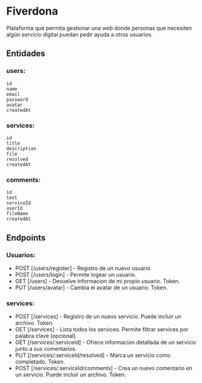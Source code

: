 # Fiverdona

Plataforma que permita gestionar una web donde personas que necesiten algún servicio digital puedan pedir ayuda a otros usuarios.

## Entidades

### users:

    id
    name
    email
    password
    avatar
    createdAt

### services:

    id
    title
    description
    file
    resolved
    createdAt

### comments:

    id
    text
    serviceId
    userId
    fileName
    createdAt

## Endpoints

### Usuarios:

- POST [/users/register] - Registro de un nuevo usuario.
- POST [/users/login] - Permite logear un usuario.
- GET [/users] - Devuelve informacion de mi propio usuario. Token.
- PUT [/users/avatar] - Cambia el avatar de un usuario. Token.

### services:

- POST [/services] - Registro de un nuevo servicio. Puede incluir un archivo. Token.
- GET [/services] - Lista todos los services. Permite filtrar services por palabra clave (opcional).
- GET [/services/:serviceId] - Ofrece informacion detallada de un servicio junto a sus comentarios.
- PUT [/services/:serviceId/resolved] - Marca un servicio como completado. Token.
- POST [/services/:serviceId/comments] - Crea un nuevo comentario en un servicio. Puede incluir un archivo. Token.
